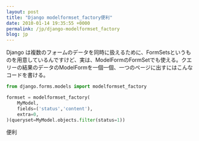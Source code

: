 ```yaml
---
layout: post
title: "Django modelformset_factory便利"
date: 2010-01-14 19:35:55 +0000
permalink: /jp/django-modelformset_factory
blog: jp
---
```


Django
は複数のフォームのデータを同時に扱えるために、FormSetsというものを用意しているんですけど、実は、ModelFormのFormSetでも使える。クエリーの結果のデータのModelFormを一個一個、一つのページに出すにはこんなコードを書ける。

``` python
from django.forms.models import modelformset_factory

formset = modelformset_factory(
    MyModel,
    fields=('status','content'),
    extra=0,
)(queryset=MyModel.objects.filter(status=1))
```

便利
